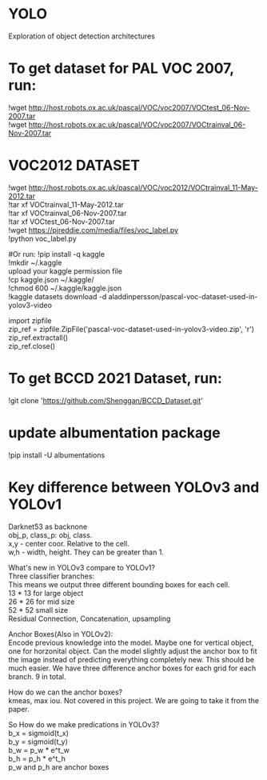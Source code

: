 # YOLO
Exploration of object detection architectures 
# To get dataset for PAL VOC 2007, run: 
!wget http://host.robots.ox.ac.uk/pascal/VOC/voc2007/VOCtest_06-Nov-2007.tar  <br />
!wget http://host.robots.ox.ac.uk/pascal/VOC/voc2007/VOCtrainval_06-Nov-2007.tar 
# VOC2012 DATASET                                                              
!wget http://host.robots.ox.ac.uk/pascal/VOC/voc2012/VOCtrainval_11-May-2012.tar  <br />
!tar xf VOCtrainval_11-May-2012.tar  <br />
!tar xf VOCtrainval_06-Nov-2007.tar  <br />
!tar xf VOCtest_06-Nov-2007.tar  <br />
!wget https://pjreddie.com/media/files/voc_label.py  <br />
!python voc_label.py   <br />

#Or run:
!pip install -q kaggle  <br />
!mkdir ~/.kaggle  <br />
upload your kaggle permission file  <br />
!cp kaggle.json ~/.kaggle/  <br />
!chmod 600 ~/.kaggle/kaggle.json  <br /> 
!kaggle datasets download -d aladdinpersson/pascal-voc-dataset-used-in-yolov3-video  <br />

import zipfile  <br />
zip_ref = zipfile.ZipFile('pascal-voc-dataset-used-in-yolov3-video.zip', 'r')  <br />
zip_ref.extractall()  <br />
zip_ref.close()  <br />

# To get BCCD 2021 Dataset, run:
!git clone 'https://github.com/Shenggan/BCCD_Dataset.git'


# update albumentation package 
!pip install -U albumentations

# Key difference between YOLOv3 and YOLOv1 
Darknet53 as backnone  <br />
obj_p, class_p: obj, class.  <br />
x,y - center coor. Relative to the cell.  <br />
w,h - width, height. They can be greater than 1.  <br />

What's new in YOLOv3 compare to YOLOv1?  <br />
Three classifier branches:  <br />
This means we output three different bounding boxes for each cell.  <br />
13 * 13 for large object  <br />
26 * 26 for mid size  <br />
52 * 52 small size  <br />
Residual Connection, Concatenation, upsampling  <br />

Anchor Boxes(Also in YOLOv2):  <br />
Encode previous knowledge into the model. Maybe one for vertical object, one for horzonital object. Can the model slightly adjust the anchor box to fit the image instead of predicting everything completely new. This should be much easier. We have three difference anchor boxes for each grid for each branch. 9 in total.

How do we can the anchor boxes?  <br />
kmeas, max iou. Not covered in this project. We are going to take it from the paper.

So How do we make predications in YOLOv3?  
b_x = sigmoid(t_x)  <br />
b_y = sigmoid(t_y)  <br />
b_w = p_w * e^t_w  <br />
b_h = p_h * e^t_h  <br />
p_w and p_h are anchor boxes  <br />
